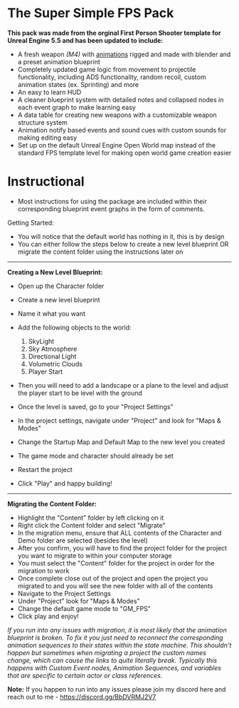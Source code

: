 # The Super Simple FPS Pack

__This pack was made from the orginal First Person Shooter template for Unreal Engine 5.5 and has been updated to include:__

* A fresh weapon *(M4)* with <u>animations</u> rigged and made with blender and a preset animation blueprint
* Completely updated game logic from movement to projectile functionality, including ADS functionality, random recoil, custom animation states (ex. Sprinting) and more
* An easy to learn HUD
* A cleaner blueprint system with detailed notes and collapsed nodes in each event graph to make learning easy
* A data table for creating new weapons with a customizable weapon structure system
* Animation notify based events and sound cues with custom sounds for making editing easy
* Set up on the default Unreal Engine Open World map instead of the standard FPS template level for making open world game creation easier

# Instructional

* Most instructions for using the package are included within their corresponding blueprint event graphs in the form of comments.

Getting Started:

* You will notice that the default world has nothing in it, this is by design
* You can either follow the steps below to create a new level blueprint OR migrate the content folder using the instructions later on

_____________________________________________________________________________________________

__Creating a New Level Blueprint:__

* Open up the Character folder
* Create a new level blueprint
* Name it what you want
* Add the following objects to the world:
  
  1. SkyLight
  2. Sky Atmosphere
  3. Directional Light
  4. Volumetric Clouds
  5. Player Start
 
* Then you will need to add a landscape or a plane to the level and adjust the player start to be level with the ground
* Once the level is saved, go to your "Project Settings"
* In the project settings, navigate under "Project" and look for "Maps & Modes"
* Change the Startup Map and Default Map to the new level you created
* The game mode and character should already be set
* Restart the project
* Click "Play" and happy building!

_____________________________________________________________________________________________

__Migrating the Content Folder:__

* Highlight the "Content" folder by left clicking on it
* Right click the Content folder and select "Migrate"
* In the migration menu, ensure that ALL contents of the Character and Demo folder are selected (besides the level)
* After you confirm, you will have to find the project folder for the project you want to migrate to within your computer storage
* You must select the "Content" folder for the project in order for the migration to work
* Once complete close out of the project and open the project you migrated to and you will see the new folder with all of the contents
* Navigate to the Project Settings
* Under "Project" look for "Maps & Modes"
* Change the default game mode to "GM_FPS"
* Click play and enjoy!

*If you run into any issues with migration, it is most likely that the animation blueprint is broken. To fix it you just need to reconnect the corresponding animation sequences to their states within the state machine. This shouldn't happen but sometimes when migrating a project the custom names change, which can cause the links to quite literally break. Typically this happens with Custom Event nodes, Animation Sequences, and variables that are specific to certain actor or class references.*

__Note:__ If you happen to run into any issues please join my discord here and reach out to me - https://discord.gg/BbDVRMJ2V7
